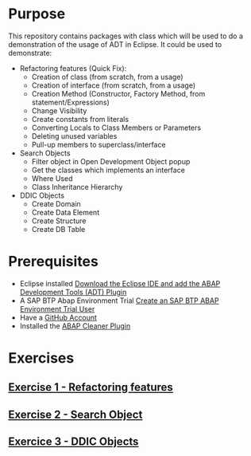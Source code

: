 # Purpose

This repository contains packages with class which will be used to do a demonstration of the usage of ADT in Eclipse.
It could be used to demonstrate:
- Refactoring features (Quick Fix):
  - Creation of class (from scratch, from a usage)
  - Creation of interface (from scratch, from a usage)
  - Creation Method (Constructor, Factory Method, from statement/Expressions)
  - Change Visibility
  - Create constants from literals
  - Converting Locals to Class Members or Parameters
  - Deleting unused variables
  - Pull-up members to superclass/interface
- Search Objects
  - Filter object in Open Development Object popup
  - Get the classes which implements an interface
  - Where Used
  - Class Inheritance Hierarchy
- DDIC Objects
  -   Create Domain
  -   Create Data Element
  -   Create Structure
  -   Create DB Table

# Prerequisites
- Eclipse installed [Download the Eclipse IDE and add the ABAP Development Tools (ADT) Plugin](https://developers.sap.com/tutorials/abap-install-adt.html)
- A SAP BTP Abap Environment Trial [Create an SAP BTP ABAP Environment Trial User](https://developers.sap.com/tutorials/abap-environment-trial-onboarding.html)
- Have a [GitHub Account](https://github.com/signup)
- Installed the [ABAP Cleaner Plugin](https://github.com/SAP/abap-cleaner)

# Exercises

## [Exercise 1 -  Refactoring features](https://github.com/davidmacn/ADT-Usage-Exercises/tree/main/Exercises/Ex1#exercice-1---refactoring-features)

## [Exercise 2 - Search Object](https://github.com/davidmacn/ADT-Usage-Exercises/blob/main/Exercises/Ex2/Exercise2.md#exercise-2---search-object) 

## [Exercice 3 - DDIC Objects](https://github.com/davidmacn/ADT-Usage-Exercises/blob/main/Exercises/Ex3/DDIC.md#exercise-3---ddic-objects)


